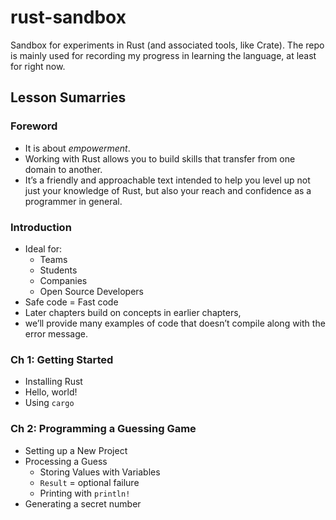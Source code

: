 # rust-sandbox

Sandbox for experiments in Rust (and associated tools, like Crate). The repo is
mainly used for recording my progress in learning the language, at least for
right now.

## Lesson Sumarries

### Foreword

* It is about *empowerment*.
* Working with Rust allows you to build skills that transfer from one domain
  to another.
* It’s a friendly and approachable text intended to help you level up not
  just your knowledge of Rust, but also your reach and confidence as a
  programmer in general.

### Introduction

* Ideal for:
  * Teams
  * Students
  * Companies
  * Open Source Developers
* Safe code = Fast code
* Later chapters build on concepts in earlier chapters,
* we’ll provide many examples of code that doesn’t compile along with
  the error message.

### Ch 1: Getting Started

* Installing Rust
* Hello, world!
* Using `cargo`

### Ch 2: Programming a Guessing Game

* Setting up a New Project
* Processing a Guess
  * Storing Values with Variables
  * `Result` = optional failure
  * Printing with `println!`
* Generating a secret number
